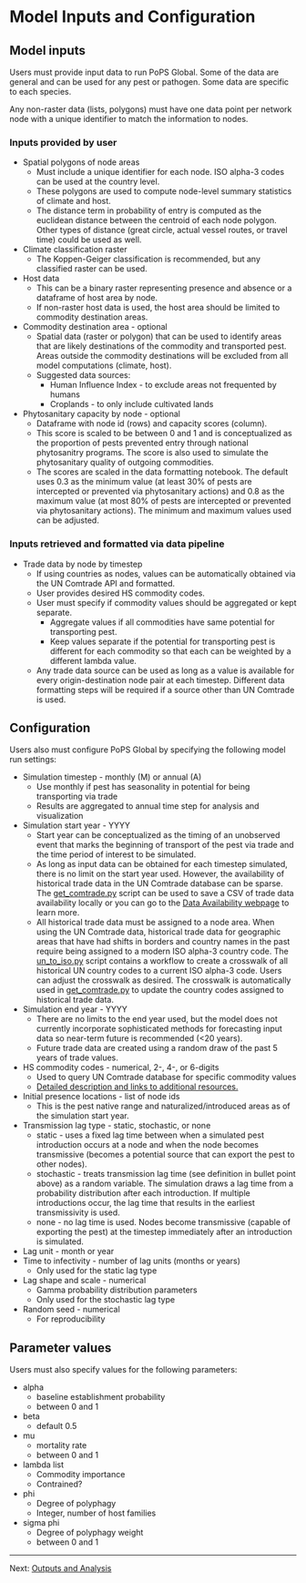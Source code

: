 # Model Inputs and Configuration

## Model inputs 
Users must provide input data to run PoPS Global. Some of the data are general
and can be used for any pest or pathogen. Some data are specific to each
species. 

Any non-raster data (lists, polygons) must have one data point per network node
with a unique identifier to match the information to nodes.

### Inputs provided by user
* Spatial polygons of node areas
  *  Must include a unique identifier for each node. ISO alpha-3 codes can be
     used at the country level.
  *  These polygons are used to compute node-level summary statistics of climate
     and host.
  *  The distance term in probability of entry is computed as the euclidean
     distance between the centroid of each node polygon. Other types of distance
     (great circle, actual vessel routes, or travel time) could be used as well.
* Climate classification raster
  * The Koppen-Geiger classification is recommended, but any classified raster
    can be used.
* Host data
  * This can be a binary raster representing presence and absence or a dataframe
    of host area by node.
  * If non-raster host data is used, the host area should be limited to
    commodity destination areas.
* Commodity destination area - optional
  * Spatial data (raster or polygon) that can be used to identify areas that are
    likely destinations of the commodity and transported pest. Areas outside the
    commodity destinations will be excluded from all model computations
    (climate, host).
  * Suggested data sources:
    * Human Influence Index - to exclude areas not frequented by humans
    * Croplands - to only include cultivated lands
* Phytosanitary capacity by node - optional
  * Dataframe with node id (rows) and capacity scores (column).
  * This score is scaled to be between 0 and 1 and is conceptualized as the
    proportion of pests prevented entry through national phytosanitry programs.
    The score is also used to simulate the phytosanitary quality of outgoing
    commodities.
  * The scores are scaled in the data formatting notebook. The default uses 0.3
    as the minimum value (at least 30% of pests are intercepted or prevented via
    phytosanitary actions) and 0.8 as the maximum value (at most 80% of pests
    are intercepted or prevented via phytosanitary actions). The minimum and
    maximum values used can be adjusted.


### Inputs retrieved and formatted via data pipeline
* Trade data by node by timestep
  * If using countries as nodes, values can be automatically obtained via the UN
    Comtrade API and formatted.
  * User provides desired HS commodity codes.
  * User must specify if commodity values should be aggregated or kept separate.
    * Aggregate values if all commodities have same potential for transporting
      pest.
    * Keep values separate if the potential for transporting pest is different
      for each commodity so that each can be weighted by a different lambda
      value.
  * Any trade data source can be used as long as a value is available for every
    origin-destination node pair at each timestep. Different data formatting
    steps will be required if a source other than UN Comtrade is used.

## Configuration
Users also must configure PoPS Global by specifying the following model run
settings:
* Simulation timestep - monthly (M) or annual (A)
  * Use monthly if pest has seasonality in potential for being transporting via
    trade
  * Results are aggregated to annual time step for analysis and visualization
* Simulation start year - YYYY
  * Start year can be conceptualized as the timing of an unobserved event that
    marks the beginning of transport of the pest via trade and the time period
    of interest to be simulated.
  * As long as input data can be obtained for each timestep simulated, there is
    no limit on the start year used. However, the availability of historical
    trade data in the UN Comtrade database can be sparse. The
    [get_comtrade.py](./../Data/Comtrade/get_comtrade.py) script can be used to
    save a CSV of trade data availability locally or you can go to the [Data
    Availability
    webpage](https://unstats.un.org/unsd/tradekb/Knowledgebase/50052/Data-Availability-in-UN-Comtrade)
    to learn more.
  * All historical trade data must be assigned to a node area. When using the UN
    Comtrade data, historical trade data for geographic areas that have had
    shifts in borders and country names in the past require being assigned to a
    modern ISO alpha-3 country code. The [un_to_iso.py](./../Data/un_to_iso.py)
    script contains a workflow to create a crosswalk of all historical UN
    country codes to a current ISO alpha-3 code. Users can adjust the crosswalk
    as desired. The crosswalk is automatically used in
    [get_comtrade.py](./../Data/Comtrade/get_comtrade.py) to update the country
    codes assigned to historical trade data.
* Simulation end year - YYYY
  * There are no limits to the end year used, but the model does not currently
    incorporate sophisticated methods for forecasting input data so near-term
    future is recommended (<20 years).
  * Future trade data are created using a random draw of the past 5 years of
    trade values.
* HS commodity codes - numerical, 2-, 4-, or 6-digits
  * Used to query UN Comtrade database for specific commodity values
  * [Detailed description and links to additional
    resources.](https://unstats.un.org/unsd/tradekb/Knowledgebase/50018/Harmonized-Commodity-Description-and-Coding-Systems-HS)
* Initial presence locations - list of node ids
  * This is the pest native range and naturalized/introduced areas as of the
    simulation start year.
* Transmission lag type - static, stochastic, or none
  * static - uses a fixed lag time between when a simulated pest introduction
    occurs at a node and when the node becomes transmissive (becomes a potential
    source that can export the pest to other nodes).
  * stochastic - treats transmission lag time (see definition in bullet point
    above) as a random variable. The simulation draws a lag time from a
    probability distribution after each introduction. If multiple introductions
    occur, the lag time that results in the earliest transmissivity is used.
  * none - no lag time is used. Nodes become transmissive (capable of exporting
    the pest) at the timestep immediately after an introduction is simulated.
* Lag unit - month or year
* Time to infectivity - number of lag units (months or years)
  * Only used for the static lag type
* Lag shape and scale - numerical
  * Gamma probability distribution parameters
  * Only used for the stochastic lag type
* Random seed - numerical
  * For reproducibility

## Parameter values
Users must also specify values for the following parameters:
* alpha
  * baseline establishment probability
  * between 0 and 1
* beta
  * default 0.5
* mu
  * mortality rate
  * between 0 and 1
* lambda list
  * Commodity importance
  * Contrained?
* phi
  * Degree of polyphagy
  * Integer, number of host families
* sigma phi
  * Degree of polyphagy weight
  * between 0 and 1


---

Next: [Outputs and Analysis](outputs.md)
